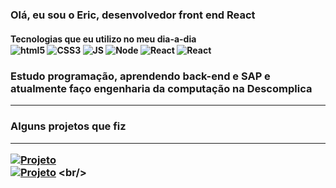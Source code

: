 <h3>Olá, eu sou o Eric, desenvolvedor front end React
  

<h4>Tecnologias que eu utilizo no meu dia-a-dia

<div style="display: inline_block; gap: 30px">
  <img align="center" alt="html5"src="https://img.shields.io/badge/HTML5-E34F26?style=for-the-badge&logo=html5&logoColor=white">
  <img align="center" alt="CSS3"src="https://img.shields.io/badge/CSS3-1572B6?style=for-the-badge&logo=css3&logoColor=white">
  <img align="center" alt="JS"src="https://img.shields.io/badge/JavaScript-F7DF1E?style=for-the-badge&logo=javascript&logoColor=black">
  <img align="center" alt="Node"src="https://img.shields.io/badge/Node.js-43853D?style=for-the-badge&logo=node.js&logoColor=white">
  <img align="center" alt="React"src="https://img.shields.io/badge/React-20232A?style=for-the-badge&logo=react&logoColor=61DAFB">
<img align="center" alt="React"src="https://img.shields.io/badge/Bootstrap-563D7C?style=for-the-badge&logo=bootstrap&logoColor=white">
</div>

<h3>Estudo programação, aprendendo back-end e SAP e atualmente faço engenharia da computação na Descomplica </h1>

<hr/> 
<h3 >Alguns projetos que fiz<br/>
<hr/> 

[![Projeto](https://img.shields.io/website?label=TicTacToe.com&style=for-the-badge&url=https://tic-tac-toe-woad-six.vercel.app)](https://tic-tac-toe-woad-six.vercel.app) <br/>
[![Projeto](https://img.shields.io/website?label=RedeSocial.com&style=for-the-badge&url=https://tic-tac-toe-woad-six.vercel.app)]([https://tic-tac-toe-woad-six.vercel.app](https://social-pz5zl66ca-cluerois-projects.vercel.app)https://social-pz5zl66ca-cluerois-projects.vercel.app) <br/>

